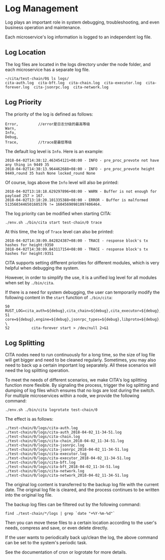 # Log Management

Log plays an important role in system debugging, troubleshooting, and even business operation and maintenance.

Each microservice's log information is logged to an independent log file.

## Log Location

The log files are located in the logs directory under the node folder, and each microservice has a separate log file.

```
~/cita/test-chain/0$ ls logs/
cita-auth.log  cita-bft.log  cita-chain.log  cita-executor.log  cita-forever.log  cita-jsonrpc.log  cita-network.log
```

## Log Priority

The priority of the log is defined as follows:

```
Error,         //error是日志分级的最高等级
Warn,
Info,
Debug,
Trace,         //trace是最低等级
```

The default log level is `Info`. Here is an example:

```
2018-04-02T14:38:12.463454121+08:00 - INFO - pre_proc_prevote not have any thing in 9449 35
2018-04-02T14:38:13.964462688+08:00 - INFO - pre_proc_prevote height 9449,round 35 hash None locked_round None
```

Of course, logs above the `Info` level will also be printed:

```
2018-04-02T13:18:18.629297896+08:00 - WARN - Buffer is not enough for payload 257 > 167.
2018-04-02T13:18:20.101335388+08:00 - ERROR - Buffer is malformed 5135603446501605376 != 16045690981097406464.
```

The log priority can be modified when starting CITA:

```
./env.sh ./bin/cita start test-chain/0 trace
```

At this time, the log of `Trace` level can also be printed:

```
2018-04-02T14:38:09.842824387+08:00 - TRACE - response block's tx hashes for height:9350
2018-04-02T14:38:09.843117154+08:00 - TRACE - response block's tx hashes for height:9351
```

CITA supports setting different priorities for different modules, which is very helpful when debugging the system.

However, in order to simplify the use, it is a unified log level for all modules when set by `./bin/cita`.

If there is a need for system debugging, the user can temporarily modify the following content in the `start` function of `./bin/cita`:

```
50          RUST_LOG=cita_auth=${debug},cita_chain=${debug},cita_executor=${debug},cita_jsonrpc=${debug},cita_network=${debug},cita_bft=${debug},\
51  core=${debug},engine=${debug},jsonrpc_types=${debug},libproto=${debug},proof=${debug},txpool=${debug} \
52          cita-forever start > /dev/null 2>&1
```

## Log Splitting

CITA nodes need to run continuously for a long time, so the size of log file will get bigger and need to be cleaned regularly. Sometimes, you may also need to back up a certain important log separately. All these scenarios will need the log splitting operation.

To meet the needs of different scenarios, we make CITA's log splitting function more flexible. By signaling the process, trigger the log splitting and dumping of log files which ensures that no logs are lost during the switch. For multiple microservices within a node, we provide the following command:

```
./env.sh ./bin/cita logrotate test-chain/0
```

The effect is as follows:

```
./test-chain/0/logs/cita-auth.log
./test-chain/0/logs/cita-auth_2018-04-02_11-34-51.log
./test-chain/0/logs/cita-chain.log
./test-chain/0/logs/cita-chain_2018-04-02_11-34-51.log
./test-chain/0/logs/cita-jsonrpc.log
./test-chain/0/logs/cita-jsonrpc_2018-04-02_11-34-51.log
./test-chain/0/logs/cita-executor.log
./test-chain/0/logs/cita-executor_2018-04-02_11-34-51.log
./test-chain/0/logs/cita-bft.log
./test-chain/0/logs/cita-bft_2018-04-02_11-34-51.log
./test-chain/0/logs/cita-network.log
./test-chain/0/logs/cita-network_2018-04-02_11-34-51.log
```

The original log content is transferred to the backup log file with the current date. The original log file is cleared, and the process continues to be written into the original log file.

The backup log files can be filtered out by the following command:

```
find ./test-chain/*/logs | grep `date "+%Y-%m-%d"`
```

Then you can move these files to a certain location according to the user's needs, compress and save, or even delete directly.

If the user wants to periodically back up/clean the log, the above command can be set to the system's periodic task.

See the documentation of cron or logrotate for more details.